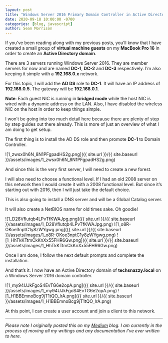 ```yaml
---
layout: post
title: "Windows Server 2016 Primary Domain Controller in Active Directory"
date: 2020-09-18 10:00:00 -0700
categories: [blog, javascript]
author: Sean Morrison
---
```


If you’ve been reading along with my previous posts, you’ll know that I have created a small group of **virtual machine guests** on my **MacBook Pro 16** in order to create an **Active Directory domain**.

There are 3 servers running Windows Server 2016. They are member servers for now and are named **DC-1**, **DC-2** and **DC-3** respectively. I’m also keeping it simple with a **192.168.0.x** network.

For this topic, I will add the **AD DS** role to **DC-1**. It will have an IP address of **192.168.0.5**. The gateway will be **192.168.0.1**.

**Note**: Each guest NIC is running in **bridged mode** while the host NIC is wired with a dynamic address on the LAN. Also, I have disabled the wireless NIC on the host in order to keep things simple.

I won’t be going into too much detail here because there are plenty of step by step guides out there already. This is more of just an overview of what I am doing to get setup.

The first thing is to install the AD DS role and then promote **DC-1** to Domain Controller.

![1_zwsx0h6N_8N1PFgpadHS2g.png]({{ site.url }}/{{ site.baseurl }}/assets/images/1_zwsx0h6N_8N1PFgpadHS2g.png)

And since this is the very first server, I will need to create a new forest.

I will also need to choose a functional level. If I had an old 2008 server on this network then I would create it with a 2008 functional level. But since it’s starting out with 2016, then I will just take the default choice.

This is also going to install a DNS server and will be a Global Catalog server.

It will also create a NetBIOS name for old times sake. Oh goodie!

![1_D28Vflutqb4LPvTfKWAJpg.png]({{ site.url }}/{{ site.baseurl }}/assets/images/1_D28Vflutqb4LPvTfKWAJpg.png)
![1_o8R-OKoe3nptC1y8zWYgwg.png]({{ site.url }}/{{ site.baseurl }}/assets/images/1_o8R-OKoe3nptC1y8zWYgwg.png)
![1_HhTkKTtmCkKnXx55FHR6Gw.png]({{ site.url }}/{{ site.baseurl }}/assets/images/1_HhTkKTtmCkKnXx55FHR6Gw.png)

Once I am done, I follow the next default prompts and complete the installation.

And that’s it. I now have an Active Directory domain of **techsnazzy.local** on a Windows Server 2016 domain controller.

![1_my94UJkFgoS4EvTG6e2opA.png]({{ site.url }}/{{ site.baseurl }}/assets/images/1_my94UJkFgoS4EvTG6e2opA.png)
![1_H1BBEmnoBcg9jT1tQO_lrA.png]({{ site.url }}/{{ site.baseurl }}/assets/images/1_H1BBEmnoBcg9jT1tQO_lrA.png)

At this point, I can create a user account and join a client to this network.

---
*Please note I originally posted this on my [Medium](https://medium.com/@seanmorrison) blog. I am currently in the process of moving all my writings and any documentation I've ever written to here.*